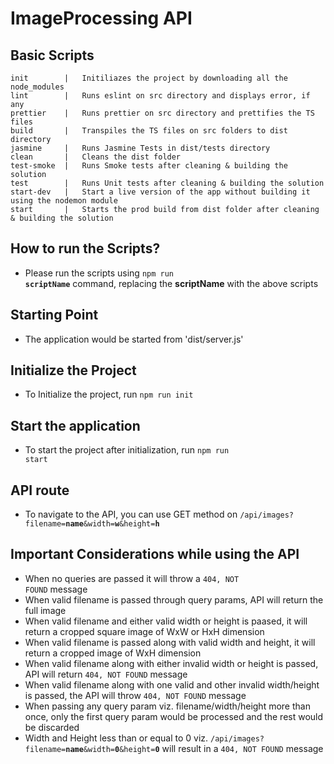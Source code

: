 # ImageProcessing API

## Basic Scripts

    init        |   Initiliazes the project by downloading all the node_modules
    lint        |   Runs eslint on src directory and displays error, if any
    prettier    |   Runs prettier on src directory and prettifies the TS files
    build       |   Transpiles the TS files on src folders to dist directory
    jasmine     |   Runs Jasmine Tests in dist/tests directory
    clean       |   Cleans the dist folder
    test-smoke  |   Runs Smoke tests after cleaning & building the solution
    test        |   Runs Unit tests after cleaning & building the solution
    start-dev   |   Start a live version of the app without building it using the nodemon module
    start       |   Starts the prod build from dist folder after cleaning & building the solution

## How to run the Scripts?

- Please run the scripts using <code>npm run **scriptName**</code> command, replacing the **scriptName** with the above scripts

## Starting Point

- The application would be started from 'dist/server.js'

## Initialize the Project

- To Initialize the project, run <code>npm run init</code>

## Start the application

- To start the project after initialization, run <code>npm run start</code>

## API route

- To navigate to the API, you can use GET method on <code>/api/images?filename=**name**&width=**w**&height=**h**</code>

## Important Considerations while using the API

- When no queries are passed it will throw a <code>404, NOT FOUND</code> message
- When valid filename is passed through query params, API will return the full image
- When valid filename and either valid width or height is paased, it will return a cropped square image of WxW or HxH dimension
- When valid filename is passed along with valid width and height, it will return a cropped image of WxH dimension
- When valid filename along with either invalid width or height is passed, API will return <code>404, NOT FOUND</code> message
- When valid filename along with one valid and other invalid width/height is passed, the API will throw <code>404, NOT FOUND</code> message
- When passing any query param viz. filename/width/height more than once, only the first query param would be processed and the rest would be discarded
- Width and Height less than or equal to 0 viz. <code>/api/images?filename=**name**&width=**0**&height=**0**</code> will result in a <code>404, NOT FOUND</code> message
